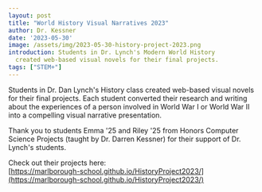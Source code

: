 ```yaml
---
layout: post
title: "World History Visual Narratives 2023"
author: Dr. Kessner
date: '2023-05-30'
image: /assets/img/2023-05-30-history-project-2023.png
introduction: Students in Dr. Lynch's Modern World History
  created web-based visual novels for their final projects.
tags: ["STEM+"]
---
```


Students in Dr. Dan Lynch's History class created web-based visual
novels for their final projects. Each student converted their
research and writing about the experiences of a person involved in
World War I or World War II into a compelling visual narrative
presentation.

Thank you to students Emma '25 and Riley '25 from Honors Computer
Science Projects (taught by Dr. Darren Kessner) for their support of
Dr. Lynch's students.

Check out their projects here:  
[https://marlborough-school.github.io/HistoryProject2023/](https://marlborough-school.github.io/HistoryProject2023/)

